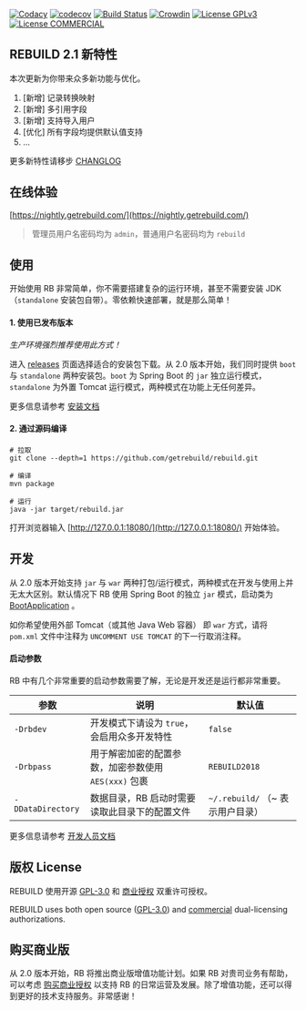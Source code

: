 [![Codacy](https://api.codacy.com/project/badge/Grade/599a0a3e46f84e6bbc29e8fbe4632860)](https://www.codacy.com/app/getrebuild/rebuild)
[![codecov](https://codecov.io/gh/getrebuild/rebuild/branch/master/graph/badge.svg)](https://codecov.io/gh/getrebuild/rebuild)
[![Build Status](https://travis-ci.org/getrebuild/rebuild.svg?branch=master)](https://travis-ci.org/getrebuild/rebuild)
[![Crowdin](https://badges.crowdin.net/rebuild/localized.svg)](https://crowdin.com/project/rebuild)
[![License GPLv3](https://img.shields.io/github/license/getrebuild/rebuild.svg)](https://getrebuild.com/license/LICENSE.txt)
[![License COMMERCIAL](https://img.shields.io/badge/license-COMMERCIAL-orange.svg)](https://getrebuild.com/license/COMMERCIAL.txt)

## REBUILD 2.1 新特性

本次更新为你带来众多新功能与优化。

1. [新增] 记录转换映射
2. [新增] 多引用字段
3. [新增] 支持导入用户
4. [优化] 所有字段均提供默认值支持
5. ...

更多新特性请移步 [CHANGLOG](https://getrebuild.com/docs/dev/changelog)

## 在线体验

[https://nightly.getrebuild.com/](https://nightly.getrebuild.com/)

> 管理员用户名密码均为 `admin`，普通用户名密码均为 `rebuild`

## 使用

开始使用 RB 非常简单，你不需要搭建复杂的运行环境，甚至不需要安装 JDK（`standalone` 安装包自带）。零依赖快速部署，就是那么简单！

#### 1. 使用已发布版本

_生产环境强烈推荐使用此方式！_

进入 [releases](https://github.com/getrebuild/rebuild/releases) 页面选择适合的安装包下载。从 2.0 版本开始，我们同时提供 `boot` 与 `standalone` 两种安装包。`boot` 为 Spring Boot 的 `jar` 独立运行模式，`standalone` 为外置 Tomcat 运行模式，两种模式在功能上无任何差异。

更多信息请参考 [安装文档](https://getrebuild.com/docs/admin/install)

#### 2. 通过源码编译

```
# 拉取
git clone --depth=1 https://github.com/getrebuild/rebuild.git

# 编译
mvn package

# 运行
java -jar target/rebuild.jar
```

打开浏览器输入 [http://127.0.0.1:18080/](http://127.0.0.1:18080/) 开始体验。

## 开发

从 2.0 版本开始支持 `jar` 与 `war` 两种打包/运行模式，两种模式在开发与使用上并无太大区别。默认情况下 RB 使用 Spring Boot 的独立 `jar` 模式，启动类为 [BootApplication](https://github.com/getrebuild/rebuild/blob/master/src/main/java/com/rebuild/core/BootApplication.java) 。

如你希望使用外部 Tomcat（或其他 Java Web 容器） 即 `war` 方式，请将 `pom.xml` 文件中注释为 `UNCOMMENT USE TOMCAT` 的下一行取消注释。

#### 启动参数

RB 中有几个非常重要的启动参数需要了解，无论是开发还是运行都非常重要。

| 参数              | 说明                                                 | 默认值                           |
| ----------------- | ---------------------------------------------------- | -------------------------------- |
| `-Drbdev`         | 开发模式下请设为 `true`，会启用众多开发特性          | `false`                          |
| `-Drbpass`        | 用于解密加密的配置参数，加密参数使用 `AES(xxx)` 包裹 | `REBUILD2018`                    |
| `-DDataDirectory` | 数据目录，RB 启动时需要读取此目录下的配置文件        | `~/.rebuild/` （~ 表示用户目录） |

更多信息请参考 [开发人员文档](https://getrebuild.com/docs/dev/)

## 版权 License

REBUILD 使用开源 [GPL-3.0](LICENSE) 和 [商业授权](COMMERCIAL) 双重许可授权。

REBUILD uses both open source ([GPL-3.0](LICENSE)) and [commercial](COMMERCIAL) dual-licensing authorizations.

## 购买商业版

从 2.0 版本开始，RB 将推出商业版增值功能计划。如果 RB 对贵司业务有帮助，可以考虑 [购买商业授权](https://getrebuild.com/#pricing-plans) 以支持 RB 的日常运营及发展。除了增值功能，还可以得到更好的技术支持服务。非常感谢！
